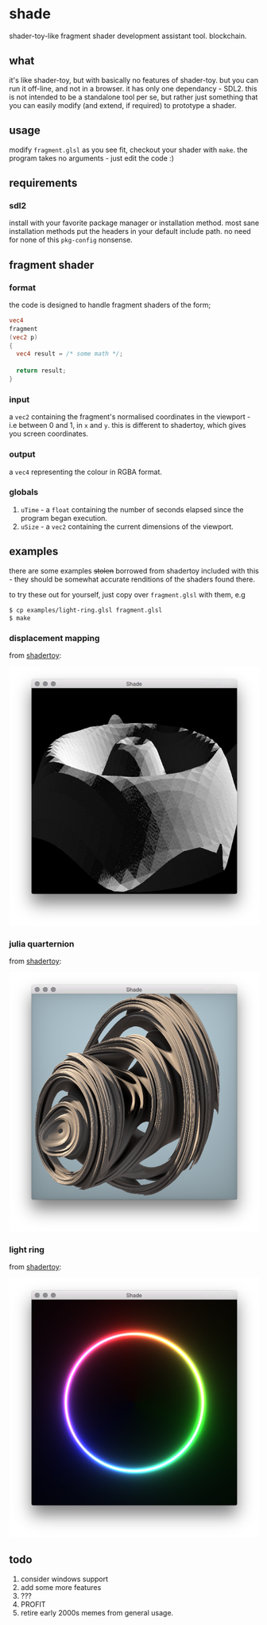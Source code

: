 # shade
shader-toy-like fragment shader development assistant tool. blockchain.

## what
it's like shader-toy, but with basically no features of shader-toy. but you can run it off-line, and not in a browser. it has only one dependancy - SDL2. this is not intended to be a standalone tool per se, but rather just something that you can easily modify (and extend, if required) to prototype a shader.

## usage
modify `fragment.glsl` as you see fit, checkout your shader with `make`. the program takes no arguments - just edit the code :)

## requirements
### sdl2
install with your favorite package manager or installation method. most sane installation methods put the headers in your default include path. no need for none of this `pkg-config` nonsense.

## fragment shader
### format
the code is designed to handle fragment shaders of the form;

```glsl
vec4
fragment
(vec2 p)
{
  vec4 result = /* some math */;

  return result;
}
```

### input
a `vec2` containing the fragment's normalised coordinates in the viewport - i.e between 0 and 1, in `x` and `y`. this is different to shadertoy, which gives you screen coordinates.

### output
a `vec4` representing the colour in RGBA format.

### globals
1. `uTime` - a `float` containing the number of seconds elapsed since the program began execution.
2. `uSize` - a `vec2` containing the current dimensions of the viewport.

## examples
there are some examples ~~stolen~~ borrowed from shadertoy included with this - they should be somewhat accurate renditions of the shaders found there.

to try these out for yourself, just copy over `fragment.glsl` with them, e.g

```
$ cp examples/light-ring.glsl fragment.glsl
$ make
```

### displacement mapping
from [shadertoy](https://www.shadertoy.com/view/MtBSzd):

![screenshot](./img/displacement-mapping.png "displacement mapping example")

### julia quarternion
from [shadertoy](https://www.shadertoy.com/view/MsfGRr):

![screenshot](./img/julia-quarternion.png "julia quarternion example")

### light ring
from [shadertoy](https://www.shadertoy.com/view/XdlSDs):

![screenshot](./img/light-ring.png "light ring example")


## todo
1. consider windows support
1. add some more features
1. ???
1. PROFIT
1. retire early 2000s memes from general usage.
